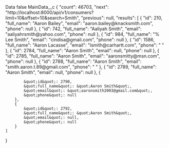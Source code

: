 <?xml version="1.0" encoding="UTF-8"?>
<CustomMetadata xmlns="http://soap.sforce.com/2006/04/metadata" xmlns:xsi="http://www.w3.org/2001/XMLSchema-instance" xmlns:xsd="http://www.w3.org/2001/XMLSchema">
    <label>Data</label>
    <protected>false</protected>
    <values>
        <field>MainData__c</field>
        <value xsi:type="xsd:string">{
    &quot;count&quot;: 46703,
    &quot;next&quot;: &quot;http://localhost:8000/api/v1/consumers?limit=10&amp;offset=10&amp;search=Smith&quot;,
    &quot;previous&quot;: null,
    &quot;results&quot;: [
        {
            &quot;id&quot;: 210,
            &quot;full_name&quot;: &quot;Aaron Bailey&quot;,
            &quot;email&quot;: &quot;aaron.bailey@knacksmith.com&quot;,
            &quot;phone&quot;: null
        },
        {
            &quot;id&quot;: 742,
            &quot;full_name&quot;: &quot;Aaliyah Smith&quot;,
            &quot;email&quot;: &quot;aaliyahrsmith@yahoo.com&quot;,
            &quot;phone&quot;: null
        },
        {
            &quot;id&quot;: 984,
            &quot;full_name&quot;: &quot;% Lee Smith&quot;,
            &quot;email&quot;: &quot;cindisa@gmail.com&quot;,
            &quot;phone&quot;: null
        },
        {
            &quot;id&quot;: 1586,
            &quot;full_name&quot;: &quot;Aaron Lacasse&quot;,
            &quot;email&quot;: &quot;lsmith@carhartt.com&quot;,
            &quot;phone&quot;: &quot;                    &quot;
        },
        {
            &quot;id&quot;: 2784,
            &quot;full_name&quot;: &quot;Aaron Smith&quot;,
            &quot;email&quot;: null,
            &quot;phone&quot;: null
        },
        {
            &quot;id&quot;: 2785,
            &quot;full_name&quot;: &quot;Aaron Smith&quot;,
            &quot;email&quot;: &quot;aaronsmitty@msn.com&quot;,
            &quot;phone&quot;: null
        },
        {
            &quot;id&quot;: 2788,
            &quot;full_name&quot;: &quot;Aaron Smith&quot;,
            &quot;email&quot;: &quot;smith.aaron.t.89@gmail.com&quot;,
            &quot;phone&quot;: &quot;                    &quot;
        },
        {
            &quot;id&quot;: 2789,
            &quot;full_name&quot;: &quot;Aaron Smith&quot;,
            &quot;email&quot;: null,
            &quot;phone&quot;: null
        },
        {

            &quot;id&quot;: 2790,
            &quot;full_name&quot;: &quot;Aaron Smith&quot;,
            &quot;email&quot;: &quot;aaronsmith2003@gmail.com&quot;,
            &quot;phone&quot;: null
        },
        {
            &quot;id&quot;: 2792,
            &quot;full_name&quot;: &quot;Aaron Smith&quot;,
            &quot;email&quot;: null,
            &quot;phone&quot;: null
        }
    ]
}</value>
    </values>
</CustomMetadata>
